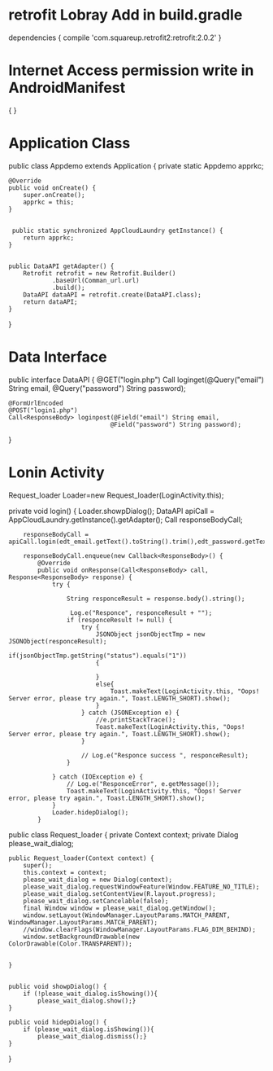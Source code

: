 # retrofit Lobray Add in build.gradle

dependencies {
    compile 'com.squareup.retrofit2:retrofit:2.0.2'
    }

# Internet Access permission write in AndroidManifest

   {<uses-permission android:name="android.permission.ACCESS_NETWORK_STATE" />
    <uses-permission android:name="android.permission.INTERNET" />}
  

# Application Class

public class Appdemo extends Application 
{
    private static Appdemo apprkc;
    
    @Override
    public void onCreate() {
        super.onCreate();
        apprkc = this;
    }


     public static synchronized AppCloudLaundry getInstance() {
        return apprkc;
    }

  
    public DataAPI getAdapter() {
        Retrofit retrofit = new Retrofit.Builder()
                .baseUrl(Comman_url.url)
                .build();
        DataAPI dataAPI = retrofit.create(DataAPI.class);
        return dataAPI;
    }

}

# Data Interface

public interface DataAPI 
{
    @GET("login.php")
    Call<ResponseBody> loginget(@Query("email") String email,
                              @Query("password") String password);

    @FormUrlEncoded
    @POST("login1.php")
    Call<ResponseBody> loginpost(@Field("email") String email,
                                @Field("password") String password);
}


# Lonin Activity

Request_loader Loader=new Request_loader(LoginActivity.this);

 private void login()
 {
        Loader.showpDialog();
        DataAPI apiCall = AppCloudLaundry.getInstance().getAdapter();
        Call<ResponseBody> responseBodyCall;

        responseBodyCall = apiCall.login(edt_email.getText().toString().trim(),edt_password.getText().toString().trim());

        responseBodyCall.enqueue(new Callback<ResponseBody>() {
            @Override
            public void onResponse(Call<ResponseBody> call, Response<ResponseBody> response) {
                try {

                    String responceResult = response.body().string();

                     Log.e("Responce", responceResult + "");
                    if (responceResult != null) {
                        try {
                            JSONObject jsonObjectTmp = new JSONObject(responceResult);
                            if(jsonObjectTmp.getString("status").equals("1"))
                            {
                               
                            }
                            else{
                                Toast.makeText(LoginActivity.this, "Oops! Server error, please try again.", Toast.LENGTH_SHORT).show();
                            }
                        } catch (JSONException e) {
                            //e.printStackTrace();
                            Toast.makeText(LoginActivity.this, "Oops! Server error, please try again.", Toast.LENGTH_SHORT).show();
                        }

                        // Log.e("Responce success ", responceResult);
                    }

                } catch (IOException e) {
                    // Log.e("ResponceError", e.getMessage());
                    Toast.makeText(LoginActivity.this, "Oops! Server error, please try again.", Toast.LENGTH_SHORT).show();
                }
                Loader.hidepDialog();
            }



public class Request_loader 
{
	private Context context;
	private Dialog please_wait_dialog;

	public Request_loader(Context context) {
		super();
		this.context = context;
		please_wait_dialog = new Dialog(context);
		please_wait_dialog.requestWindowFeature(Window.FEATURE_NO_TITLE);
		please_wait_dialog.setContentView(R.layout.progress);
		please_wait_dialog.setCancelable(false);
		final Window window = please_wait_dialog.getWindow();
	    window.setLayout(WindowManager.LayoutParams.MATCH_PARENT, WindowManager.LayoutParams.MATCH_PARENT);
	    //window.clearFlags(WindowManager.LayoutParams.FLAG_DIM_BEHIND);
	    window.setBackgroundDrawable(new ColorDrawable(Color.TRANSPARENT));
		

	}


	public void showpDialog() {
		if (!please_wait_dialog.isShowing()){
			please_wait_dialog.show();}
	}

	public void hidepDialog() {
		if (please_wait_dialog.isShowing()){
			please_wait_dialog.dismiss();}
	}
	
	 
}


